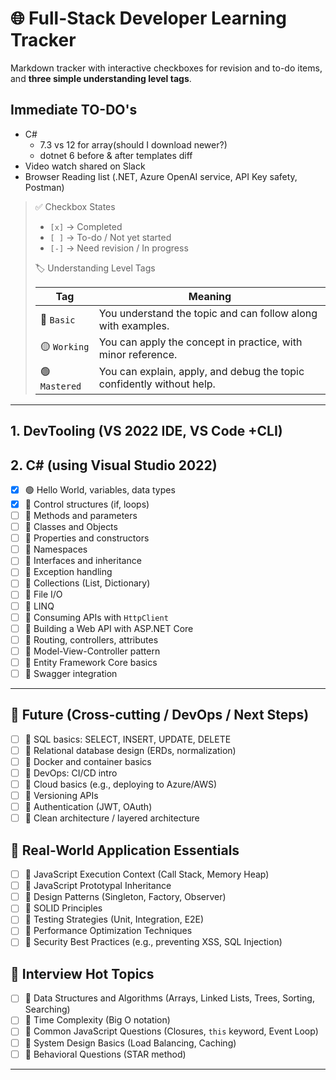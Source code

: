 # 🌐 Full-Stack Developer Learning Tracker

Markdown tracker with interactive checkboxes for revision and to-do items, and **three simple understanding level tags**.

## Immediate TO-DO's

- C#
  - 7.3 vs 12 for array(should I download newer?)
  - dotnet 6 before & after templates diff
- Video watch shared on Slack
- Browser Reading list (.NET, Azure OpenAI service, API Key safety, Postman)
<!-- - backend as suggested in  -->

> ✅ Checkbox States
>
>- `[x]` → Completed
>- `[ ]` → To-do / Not yet started
>- `[-]` → Need revision / In progress
>
> 🏷️ Understanding Level Tags
>
>| Tag           | Meaning                                                               |
>| ------------- | --------------------------------------------------------------------- |
>| 🔴 `Basic`    | You understand the topic and can follow along with examples.          |
>| 🟡 `Working`  | You can apply the concept in practice, with minor reference.          |
>| 🟢 `Mastered` | You can explain, apply, and debug the topic confidently without help. |

---

## 1. DevTooling (VS 2022 IDE, VS Code +CLI)

## 2. C# (using Visual Studio 2022)

- [x] 🟢 Hello World, variables, data types
- [x] 🔴 Control structures (if, loops)
- [ ] 🔴 Methods and parameters
- [ ] 🔴 Classes and Objects
- [ ] 🔴 Properties and constructors
- [ ] 🔴 Namespaces
- [ ] 🔴 Interfaces and inheritance
- [ ] 🔴 Exception handling
- [ ] 🔴 Collections (List, Dictionary)
- [ ] 🔴 File I/O
- [ ] 🔴 LINQ
- [ ] 🔴 Consuming APIs with `HttpClient`
- [ ] 🔴 Building a Web API with ASP.NET Core
- [ ] 🔴 Routing, controllers, attributes
- [ ] 🔴 Model-View-Controller pattern
- [ ] 🔴 Entity Framework Core basics
- [ ] 🔴 Swagger integration

---

## 🚧 Future (Cross-cutting / DevOps / Next Steps)

- [ ] 🔴 SQL basics: SELECT, INSERT, UPDATE, DELETE
- [ ] 🔴 Relational database design (ERDs, normalization)
- [ ] 🔴 Docker and container basics
- [ ] 🔴 DevOps: CI/CD intro
- [ ] 🔴 Cloud basics (e.g., deploying to Azure/AWS)
- [ ] 🔴 Versioning APIs
- [ ] 🔴 Authentication (JWT, OAuth)
- [ ] 🔴 Clean architecture / layered architecture

## 🚀 Real-World Application Essentials

- [ ] 🔴 JavaScript Execution Context (Call Stack, Memory Heap)
- [ ] 🔴 JavaScript Prototypal Inheritance
- [ ] 🔴 Design Patterns (Singleton, Factory, Observer)
- [ ] 🔴 SOLID Principles
- [ ] 🔴 Testing Strategies (Unit, Integration, E2E)
- [ ] 🔴 Performance Optimization Techniques
- [ ] 🔴 Security Best Practices (e.g., preventing XSS, SQL Injection)

## 🎯 Interview Hot Topics

- [ ] 🔴 Data Structures and Algorithms (Arrays, Linked Lists, Trees, Sorting, Searching)
- [ ] 🔴 Time Complexity (Big O notation)
- [ ] 🔴 Common JavaScript Questions (Closures, `this` keyword, Event Loop)
- [ ] 🔴 System Design Basics (Load Balancing, Caching)
- [ ] 🔴 Behavioral Questions (STAR method)

---
